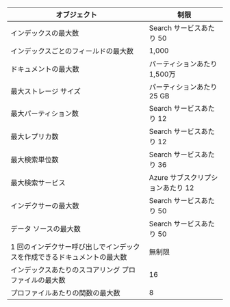 | オブジェクト | 制限 |
| --- | --- |
| インデックスの最大数 |Search サービスあたり 50 |
| インデックスごとのフィールドの最大数 |1,000 |
| ドキュメントの最大数 |パーティションあたり 1,500万 |
| 最大ストレージ サイズ |パーティションあたり 25 GB |
| 最大パーティション数 |Search サービスあたり 12 |
| 最大レプリカ数 |Search サービスあたり 12 |
| 最大検索単位数 |Search サービスあたり 36 |
| 最大検索サービス |Azure サブスクリプションあたり 12 |
| インデクサーの最大数 |Search サービスあたり 50 |
| データ ソースの最大数 |Search サービスあたり 50 |
| 1 回のインデクサー呼び出しでインデックスを作成できるドキュメントの最大数 |無制限 |
| インデックスあたりのスコアリング プロファイルの最大数 |16 |
| プロファイルあたりの関数の最大数 |8 |

<!---HONumber=AcomDC_1210_2015-->
